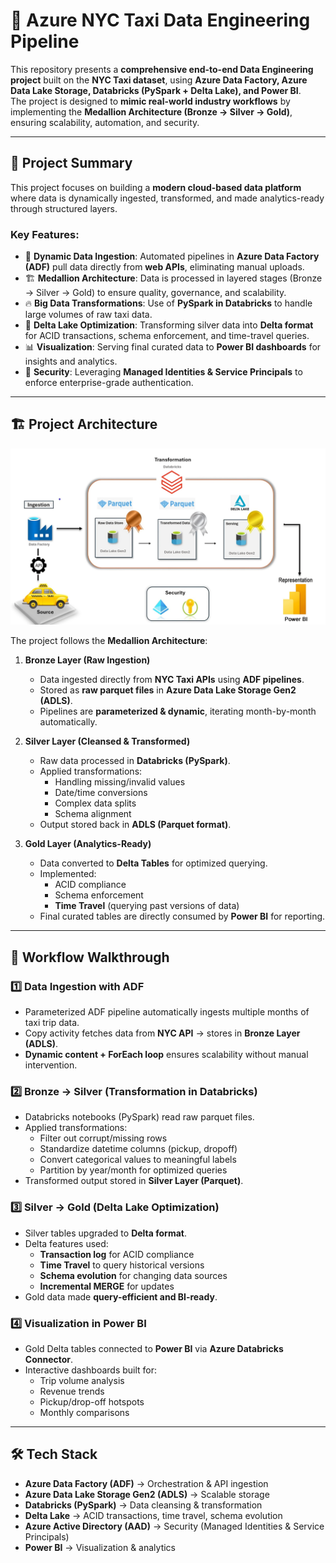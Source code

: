 # 🚖 Azure NYC Taxi Data Engineering Pipeline

This repository presents a **comprehensive end-to-end Data Engineering project** built on the **NYC Taxi dataset**, using **Azure Data Factory, Azure Data Lake Storage, Databricks (PySpark + Delta Lake), and Power BI**.  
The project is designed to **mimic real-world industry workflows** by implementing the **Medallion Architecture (Bronze → Silver → Gold)**, ensuring scalability, automation, and security.

---

## 📌 Project Summary
This project focuses on building a **modern cloud-based data platform** where data is dynamically ingested, transformed, and made analytics-ready through structured layers.  

### Key Features:
- 🚀 **Dynamic Data Ingestion**: Automated pipelines in **Azure Data Factory (ADF)** pull data directly from **web APIs**, eliminating manual uploads.  
- 🏗️ **Medallion Architecture**: Data is processed in layered stages (Bronze → Silver → Gold) to ensure quality, governance, and scalability.  
- 🔥 **Big Data Transformations**: Use of **PySpark in Databricks** to handle large volumes of raw taxi data.  
- 💎 **Delta Lake Optimization**: Transforming silver data into **Delta format** for ACID transactions, schema enforcement, and time-travel queries.  
- 📊 **Visualization**: Serving final curated data to **Power BI dashboards** for insights and analytics.  
- 🔐 **Security**: Leveraging **Managed Identities & Service Principals** to enforce enterprise-grade authentication.  

---


## 🏗️ Project Architecture
![Project Architecture](https://github.com/CloudCoder360/Azure-NYC-Taxi-Medallion-Pipeline/blob/4f07db3c4c3dde6afcd8481456ad1fb452be91b2/Data/archi.png)

The project follows the **Medallion Architecture**:  

1. **Bronze Layer (Raw Ingestion)**  
   - Data ingested directly from **NYC Taxi APIs** using **ADF pipelines**.  
   - Stored as **raw parquet files** in **Azure Data Lake Storage Gen2 (ADLS)**.  
   - Pipelines are **parameterized & dynamic**, iterating month-by-month automatically.  

2. **Silver Layer (Cleansed & Transformed)**  
   - Raw data processed in **Databricks (PySpark)**.  
   - Applied transformations:  
     - Handling missing/invalid values  
     - Date/time conversions  
     - Complex data splits  
     - Schema alignment  
   - Output stored back in **ADLS (Parquet format)**.  

3. **Gold Layer (Analytics-Ready)**  
   - Data converted to **Delta Tables** for optimized querying.  
   - Implemented:  
     - ACID compliance   
     - Schema enforcement  
     - **Time Travel** (querying past versions of data)  
   - Final curated tables are directly consumed by **Power BI** for reporting.  

---

## 🔄 Workflow Walkthrough

### 1️⃣ Data Ingestion with ADF
- Parameterized ADF pipeline automatically ingests multiple months of taxi trip data.  
- Copy activity fetches data from **NYC API** → stores in **Bronze Layer (ADLS)**.  
- **Dynamic content + ForEach loop** ensures scalability without manual intervention.  

### 2️⃣ Bronze → Silver (Transformation in Databricks)
- Databricks notebooks (PySpark) read raw parquet files.  
- Applied transformations:  
  - Filter out corrupt/missing rows  
  - Standardize datetime columns (pickup, dropoff)  
  - Convert categorical values to meaningful labels  
  - Partition by year/month for optimized queries  
- Transformed output stored in **Silver Layer (Parquet)**.  

### 3️⃣ Silver → Gold (Delta Lake Optimization)
- Silver tables upgraded to **Delta format**.  
- Delta features used:  
  - **Transaction log** for ACID compliance  
  - **Time Travel** to query historical versions  
  - **Schema evolution** for changing data sources  
  - **Incremental MERGE** for updates  
- Gold data made **query-efficient and BI-ready**.  

### 4️⃣ Visualization in Power BI
- Gold Delta tables connected to **Power BI** via **Azure Databricks Connector**.  
- Interactive dashboards built for:  
  - Trip volume analysis  
  - Revenue trends  
  - Pickup/drop-off hotspots  
  - Monthly comparisons  

---

## 🛠️ Tech Stack
- **Azure Data Factory (ADF)** → Orchestration & API ingestion  
- **Azure Data Lake Storage Gen2 (ADLS)** → Scalable storage  
- **Databricks (PySpark)** → Data cleansing & transformation  
- **Delta Lake** → ACID transactions, time travel, schema evolution  
- **Azure Active Directory (AAD)** → Security (Managed Identities & Service Principals)  
- **Power BI** → Visualization & analytics  

